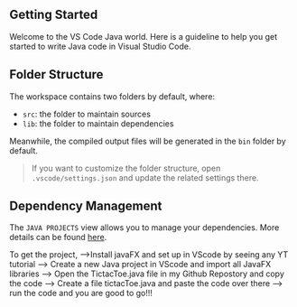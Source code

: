 ## Getting Started

Welcome to the VS Code Java world. Here is a guideline to help you get started to write Java code in Visual Studio Code.

## Folder Structure

The workspace contains two folders by default, where:

- `src`: the folder to maintain sources
- `lib`: the folder to maintain dependencies

Meanwhile, the compiled output files will be generated in the `bin` folder by default.

> If you want to customize the folder structure, open `.vscode/settings.json` and update the related settings there.

## Dependency Management

The `JAVA PROJECTS` view allows you to manage your dependencies. More details can be found [here](https://github.com/microsoft/vscode-java-dependency#manage-dependencies).

To get the project, 
-->Install javaFX and set up in VScode by seeing any YT tutorial
--> Create a new Java project in VScode and import all JavaFX libraries
--> Open the TictacToe.java file in my Github Repostory and copy the code
--> Create a file tictacToe.java and paste the code over there
--> run the code and you are good to go!!!

